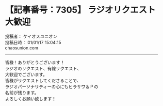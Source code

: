 # 【記事番号：7305】 ラジオリクエスト大歓迎

投稿者： ケイオスユニオン  
投稿日時： 01/01/17 15:04:15  
chaosunion.com

---

皆様！ありがとうございます！  
ラジオのリクエスト、有線リクエスト、  
大歓迎でございます。  
皆様がリクエストしてくださることで、  
ラジオパーソナリティーの心にもヒラサワ＆Ｐの  
名前が残ります。  
よろしくお願い致します！